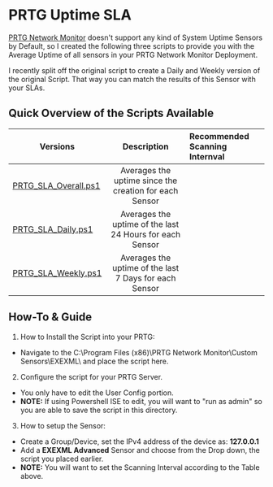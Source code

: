 # PRTG Uptime SLA
[PRTG Network Monitor](https://www.paessler.com/prtg) doesn't support any kind of System Uptime Sensors by Default, so I created the following three scripts to provide you with the Average Uptime of all sensors in your PRTG Network Monitor Deployment. 

I recently split off the original script to create a Daily and Weekly version of the original Script. That way you can match the results of this Sensor with your SLAs.

## Quick Overview of the Scripts Available 
| Versions        | Description | Recommended Scanning Internval |
|-----------------|:-----------:|:-------------------------------|
| [PRTG_SLA_Overall.ps1](https://github.com/evanlanester/PRTG-Uptime-SLA/blob/master/PRTG_SLA_Overall.ps1) | Averages the uptime since the creation for each Sensor |  |
| [PRTG_SLA_Daily.ps1](https://github.com/evanlanester/PRTG-Uptime-SLA/blob/master/PRTG_SLA_Daily_v3.ps1) | Averages the uptime of the last 24 Hours for each Sensor |  |
| [PRTG_SLA_Weekly.ps1](https://github.com/evanlanester/PRTG-Uptime-SLA/blob/master/PRTG_SLA_Weekly_v3.ps1) | Averages the uptime of the last 7 Days for each Sensor |  |

## How-To & Guide
1. How to Install the Script into your PRTG:
  * Navigate to the C:\Program Files (x86)\PRTG Network Monitor\Custom Sensors\EXEXML\ and place the script here.
2. Configure the script for your PRTG Server.
  * You only have to edit the User Config portion.
  * **NOTE:** If using Powershell ISE to edit, you will want to "run as admin" so you are able to save the script in this directory.
3. How to setup the Sensor:
  * Create a Group/Device, set the IPv4 address of the device as: **127.0.0.1**
  * Add a **EXEXML Advanced** Sensor and choose from the Drop down, the script you placed earlier.
  * **NOTE:** You will want to set the Scanning Interval according to the Table above.
